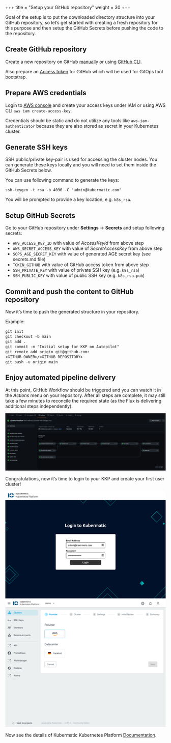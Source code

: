 +++
title = "Setup your GitHub repository"
weight = 30
+++

Goal of the setup is to put the downloaded directory structure into your GitHub repository,
so let’s get started with creating a fresh repository for this purpose and then setup the GitHub Secrets before
pushing the code to the repository.

## Create GitHub repository

Create a new repository on GitHub [manually](https://docs.github.com/en/get-started/quickstart/create-a-repo) or using [GitHub CLI](https://cli.github.com/manual/gh_repo_create).

Also prepare an [Access token](https://docs.github.com/en/github/authenticating-to-github/keeping-your-account-and-data-secure/creating-a-personal-access-token)
for GitHub which will be used for GitOps tool bootstrap.


## Prepare AWS credentials

Login to [AWS console](https://console.aws.amazon.com/console) and create your access keys under IAM or using
AWS CLI `aws iam create-access-key`.

Credentials should be static and do not utilize any tools like `aws-iam-authenticator` because they are also stored as secret in your Kubernetes cluster.


## Generate SSH keys

SSH public/private key-pair is used for accessing the cluster nodes. You can generate these keys locally and you will need to set them inside the GitHub Secrets below.

You can use following command to generate the keys:
```shell
ssh-keygen -t rsa -b 4096 -C "admin@kubermatic.com"
```

You will be prompted to provide a key location, e.g. `k8s_rsa`.


## Setup GitHub Secrets

Go to your GitHub repository under **Settings** -> **Secrets** and setup following secrets:

* `AWS_ACCESS_KEY_ID` with value of _AccessKeyId_ from above step
* `AWS_SECRET_ACCESS_KEY` with value of _SecretAccessKey_ from above step
* `SOPS_AGE_SECRET_KEY` with value of generated AGE secret key (see secrets.md file)
* `TOKEN_GITHUB` with value of GitHub access token from above step
* `SSH_PRIVATE_KEY` with value of private SSH key (e.g. `k8s_rsa`)
* `SSH_PUBLIC_KEY` with value of public SSH key (e.g. `k8s_rsa.pub`)

## Commit and push the content to GitHub repository

Now it’s time to push the generated structure in your repository.

Example:
```shell
git init
git checkout -b main
git add .
git commit -m "Initial setup for KKP on Autopilot"
git remote add origin git@github.com:<GITHUB_OWNER>/<GITHUB_REPOSITORY>
git push -u origin main
```

## Enjoy automated pipeline delivery

At this point, GitHub Workflow should be triggered and you can watch it in the *Actions* menu on your repository.
After all steps are complete, it may still take a few minutes to reconcile the required state (as the Flux is delivering additional steps independently).

![GitHub Workflow](pipeline.png "GitHub Workflow")

Congratulations, now it’s time to login to your KKP and create your first user cluster!

![KKP Login Page](kkp-login.png "KKP Login Page")
![KKP UI](kkp-ui.png "KKP UI")

Now see the details of Kubermatic Kubernetes Platform [Documentation](https://docs.kubermatic.com/kubermatic/).